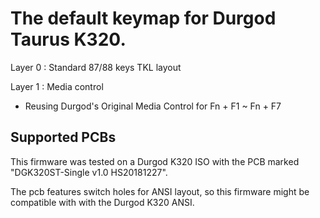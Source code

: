 # The default keymap for Durgod Taurus K320.

Layer 0 : Standard 87/88 keys TKL layout

Layer 1 : Media control
- Reusing Durgod's Original Media Control for Fn + F1 ~ Fn + F7

## Supported PCBs

This firmware was tested on a Durgod K320 ISO with the PCB marked "DGK320ST-Single v1.0 HS20181227".

The pcb features switch holes for ANSI layout, so this firmware might be compatible with with the Durgod K320 ANSI.
